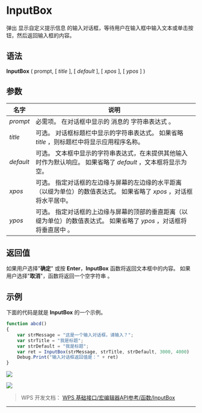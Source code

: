 # InputBox

弹出 显示自定义提示信息 的输入对话框，等待用户在输入框中输入文本或单击按钮，然后返回输入框的内容。

## 语法

**InputBox** ( prompt, \[ *title* \], \[ *default* \], \[ *xpos* \], \[ *ypos* \] )

## 参数

| 名字      | 说明                                         |
|-----------|-------------------------------------------------------------------|
| *prompt*    | 必需项。 在对话框中显示的 消息的 字符串表达式 。                              |
| *title*   | 可选。 对话框标题栏中显示的字符串表达式。 如果省略 *title* ，则标题栏中将显示应用程序名称。                            |
| *default* | 可选。 文本框中显示的字符串表达式，在未提供其他输入时作为默认响应。 如果省略了 *default* ，文本框将显示为空。          |
| *xpos*    | 可选。 指定对话框的左边缘与屏幕的左边缘的水平距离（以缇为单位）的数值表达式。 如果省略了 *xpos* ，对话框将水平居中。   |
| *ypos*    | 可选。 指定对话框的上边缘与屏幕的顶部的垂直距离（以缇为单位）的数值表达式。 如果省略了 *ypos* ，对话框将 将垂直居中 。 |

## 返回值

如果用户选择"**确定**" 或按 **Enter**，**InputBox** 函数将返回文本框中的内容。 如果用户选择"**取消**"，函数将返回一个空字符串 。

## 示例

下面的代码是就是 **InputBox** 的一个示例。

``` JavaScript
function abcd()
{
    var strMessage = "这是一个输入对话框，请输入？";
    var strTitle = "我是标题";
    var strDefault = "我是标题";
    var ret = InputBox(strMessage, strTitle, strDefault, 3000, 4000)
    Debug.Print("输入对话框返回值是：" + ret)
}
```

![](Base64图像/Base64图像45来自_WPS%20基础接口_宏编辑器API参考_函数_InputBox.png)

![](Base64图像/Base64图像46来自_WPS%20基础接口_宏编辑器API参考_函数_InputBox.png)

> WPS 开发文档： [WPS 基础接口/宏编辑器API参考/函数/InputBox](https://qn.cache.wpscdn.cn/encs/doc/office_v19/topics/WPS%20%E5%9F%BA%E7%A1%80%E6%8E%A5%E5%8F%A3/%E5%AE%8F%E7%BC%96%E8%BE%91%E5%99%A8API%E5%8F%82%E8%80%83/%E5%87%BD%E6%95%B0/InputBox.html)

------------------------------------------------------------------------
